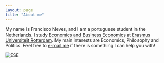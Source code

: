 ```yaml
---
Layout: page
title: "About me"
---
```


My name is Francisco Neves, and I am a portuguese student in the Netherlands. I study [Economics and Business Economics](https://www.eur.nl/en/bachelor/international-bachelor-economics-and-business-economics) at [Erasmus Universiteit Rotterdam](https://www.eur.nl/en). My main interests are Economics, Philosophy and Politics. Feel free to [e-mail me](mailto:598499fd@eur.nl) if there is something I can help you with!

![ESE](https://upload.wikimedia.org/wikipedia/commons/thumb/f/f4/Rotterdam_School_of_Management_Erasmus_University_Campus_spring.jpg/500px-Rotterdam_School_of_Management_Erasmus_University_Campus_spring.jpg)
